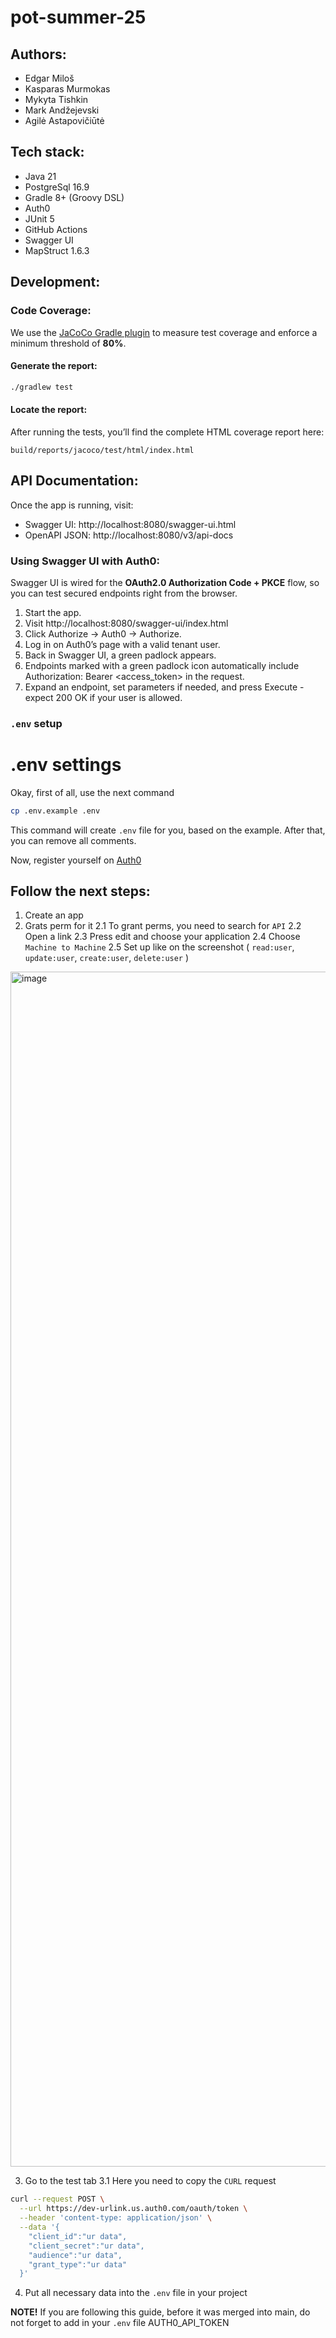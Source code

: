 # pot-summer-25

## Authors:

- Edgar Miloš
- Kasparas Murmokas
- Mykyta Tishkin
- Mark Andžejevski
- Agilė Astapovičiūtė

## Tech stack:

- Java 21
- PostgreSql 16.9
- Gradle 8+ (Groovy DSL)
- Auth0
- JUnit 5
- GitHub Actions
- Swagger UI
- MapStruct 1.6.3

## Development:

### Code Coverage:

We use the [JaCoCo Gradle plugin](https://docs.gradle.org/current/userguide/jacoco_plugin.html) to measure test coverage and enforce a minimum threshold of **80%**.

#### Generate the report:

```bash
./gradlew test
```

#### Locate the report:

After running the tests, you’ll find the complete HTML coverage report here:
```text
build/reports/jacoco/test/html/index.html
```

## API Documentation:

Once the app is running, visit:
- Swagger UI: http://localhost:8080/swagger-ui.html
- OpenAPI JSON: http://localhost:8080/v3/api-docs

### Using Swagger UI with Auth0:

Swagger UI is wired for the **OAuth2.0 Authorization Code + PKCE** flow, so you can test secured endpoints right from the browser.

1. Start the app.
2. Visit http://localhost:8080/swagger-ui/index.html
3. Click Authorize → Auth0 → Authorize.
4. Log in on Auth0’s page with a valid tenant user.
5. Back in Swagger UI, a green padlock appears.
6. Endpoints marked with a green padlock icon automatically include Authorization: Bearer <access_token> in the request.
7. Expand an endpoint, set parameters if needed, and press Execute - expect 200 OK if your user is allowed.

### **`.env`** setup

# .env settings 
Okay, first of all, use the next command
```bash 
cp .env.example .env
``` 
This command will create `.env` file for you, based on the example. After that, you can remove all comments.
 
Now, register yourself on [Auth0](https://auth0.com/docs/secure/tokens/access-tokens/get-access-tokens)
## Follow the next steps:
1. Create an app
2. Grats perm for it
2.1 To grant perms, you need to search for `API`
2.2 Open a link
2.3 Press edit and choose your application
2.4 Choose `Machine to Machine`
2.5 Set up like on the screenshot ( `read:user`, `update:user`, `create:user`, `delete:user` )
<img width="2192" height="1912" alt="image" src="https://github.com/user-attachments/assets/bdcc8220-5f4b-4586-9899-198238731c55" />


3. Go to the test tab
3.1 Here you need to copy the `CURL` request
```bash
curl --request POST \
  --url https://dev-urlink.us.auth0.com/oauth/token \
  --header 'content-type: application/json' \
  --data '{
    "client_id":"ur data",
    "client_secret":"ur data",
    "audience":"ur data",
    "grant_type":"ur data"
  }'
  ```
  4. Put all necessary data into the `.env` file in your project
  
  **NOTE!** If you are following this guide, before it was merged into main, do not forget to add in your `.env` file AUTH0_API_TOKEN 